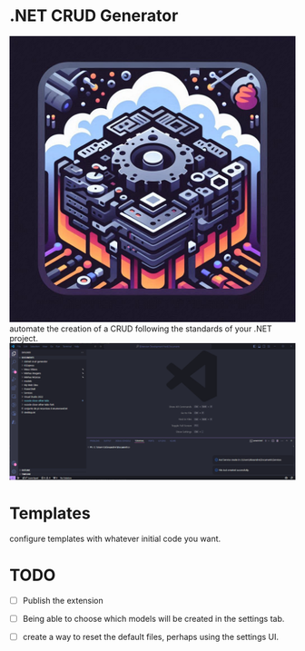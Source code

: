 # .NET CRUD Generator


![](./src/img/icon.jpeg)
automate the creation of a CRUD following the standards of your .NET project.
![](./src/img/createService.gif)

# Templates
configure templates with whatever initial code you want.


# TODO

- [ ] Publish the extension
- [ ] Being able to choose which models will be created in the settings tab.
- [ ] create a way to reset the default files, perhaps using the settings UI.

